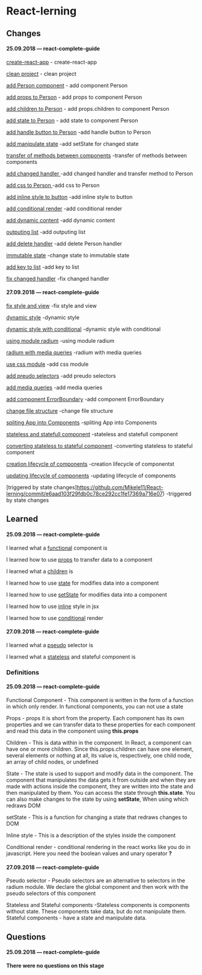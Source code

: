 # React-lerning

## Changes

#### 25.09.2018 — react-complete-guide
[create-react-app](https://github.com/Mikele11/React-lerning/commit/37a9d8724e25589fb2235196376e44ee25eae8ae) - create-react-app

[clean project](https://github.com/Mikele11/React-lerning/commit/1b90bffbbf75930137c510b1603decfeebd3d7e4) - clean project

[add Person component](https://github.com/Mikele11/React-lerning/commit/9ea3e7732a19eaa50614692ed4c4a4b97ec3b76a) - add component Person

[add props to Person](https://github.com/Mikele11/Udemy-React-lerning/commit/dcb818eaf86cf2721a6de08bbb8e21b7ec4989de) - add props to component Person

[add children to Person](https://github.com/Mikele11/React-lerning/commit/a833daaa56b07eb4d7b09190ecaedbfae10499b2) - add props.children to component Person

[add state to Person](https://github.com/Mikele11/React-lerning/commit/8dd332540e753f451bde0736c5217bd2b4a3289c) - add state to component Person

[add handle button to Person](https://github.com/Mikele11/React-lerning/commit/1ff863606a8c52a37f887d765af029b30b2c2c28) -add handle button to Person

[add manipulate state](https://github.com/Mikele11/React-lerning/commit/ff2a74e7ee8da73910b7a8dceae7d1059d67a46f) -add setState for changed state

[transfer of methods between components](https://github.com/Mikele11/React-lerning/commit/2466e4965b883e288a1046632ebc47f4c5ad0cb4) -transfer of methods between components

[add changed handler ](https://github.com/Mikele11/React-lerning/commit/6b8564fb0d7d918afef2bdd02b7e9f449db0d504) -add changed handler and transfer method to Person

[add css to Person ](https://github.com/Mikele11/React-lerning/commit/e582d01f6cb475b327c885eb775ccbbb7aa2cd9b) -add css to Person

[add inline style to button](https://github.com/Mikele11/React-lerning/commit/cf521b6e888c3968361e2459b669fc2719002bd4) -add inline style to button

[add conditional render](https://github.com/Mikele11/React-lerning/commit/b15393f54536422c98556081ed5eba712584a500) -add conditional render

[add dynamic content](https://github.com/Mikele11/React-lerning/commit/b246ce3d4490b082d013020e1660fd0fda53018f) -add dynamic content

[outputing list](https://github.com/Mikele11/React-lerning/commit/5d2fb883ba6d380b1663d3e727bc3d30a1de4c71) -add outputing list

[add delete handler](https://github.com/Mikele11/React-lerning/commit/c005af2c4f28c23c70f5f207fd8e6845340f430a) -add delete Person handler

[immutable state](https://github.com/Mikele11/React-lerning/commit/7c440a3752bdf068a545f8e426f89f547ee0675c) -change state to immutable state

[add key to list](https://github.com/Mikele11/React-lerning/commit/ca1f8bcee9f43f6da1153262e7359e13bd7b4be2) -add key to list

[fix changed handler](https://github.com/Mikele11/React-lerning/commit/662e6f120ce58e8c17192f55339fd29b55546428) -fix changed handler

#### 27.09.2018 — react-complete-guide

[fix style and view](https://github.com/Mikele11/React-lerning/commit/cbd7524a1e9d4cf6c2290767d2974c1e5a5aacbf) -fix style and view

[dynamic style](https://github.com/Mikele11/React-lerning/commit/30b55c6af78c213f428d0558ae7fcdda3f3b8680) -dynamic style

[dynamic style with conditional](https://github.com/Mikele11/React-lerning/commit/90f0676f3f89070673ec78c77a42cf52be2bf9d2) -dynamic style with conditional

[using module radium](https://github.com/Mikele11/React-lerning/commit/808c34218251c0cfc353f0d6ba1434a6bf1096dc) -using module radium

[radium with media queries](https://github.com/Mikele11/React-lerning/commit/c19e13244f686d2a0fa6cc31d7f0d32ad33cb97d) -radium with media queries

[use css module](https://github.com/Mikele11/React-lerning/commit/700656e794fb83442a6d959e4b24d8b0dd2b0a61) -add css module

[add preudo selectors](https://github.com/Mikele11/React-lerning/commit/f7d88d37e91228d4ea4f784bd6b40384be3b3979) -add preudo selectors

[add media queries](https://github.com/Mikele11/React-lerning/commit/5072eb295cba96591ce051b934ead08496fee64a) -add media queries

[add component ErrorBoundary](https://github.com/Mikele11/React-lerning/commit/2470ff8d2c707d372370956ab848cdb25c0f9929) -add component ErrorBoundary

[change file structure](https://github.com/Mikele11/React-lerning/commit/1cbe20496fec9d363cbbccccb3fed5d3c8dc4fb4) -change file structure

[spliting App into Components](https://github.com/Mikele11/React-lerning/commit/104d154bcfdcd0bffc4571586bed22735c7d62d6) -spliting App into Components

[stateless and statefull component](https://github.com/Mikele11/React-lerning/commit/c9a816781c7c6fc574be2644a33f5ea3a44bccc7) -stateless and statefull component

[converting stateless to stateful component](https://github.com/Mikele11/React-lerning/commit/26e77dc3c5d0f03eba3894446dd128ae134bb1e0) -converting stateless to stateful component

[creation lifecycle of components](https://github.com/Mikele11/React-lerning/commit/82948e800051cd7faefe654f99154dcb1cd3964d) -creation lifecycle of componentst

[updating lifecycle of components](https://github.com/Mikele11/React-lerning/commit/5feed95ce58de1b7776b10eaee79f761f7f09cb5) -updating lifecycle of components

[triggered by state changes]https://github.com/Mikele11/React-lerning/commit/e6aad103f29fdb0c78ce292cc1fe17369a716e07) -triggered by state changes

## Learned

#### 25.09.2018 — react-complete-guide

I learned what a [functional](#functional) component is

I learned how to use [props](#props) to transfer data to a component

I learned what a [children](#children) is

I learned how to use [state](#state) for modifies data into a component

I learned how to use [setState](#setState) for modifies data into a component

I learned how to use [inline](#inline) style in jsx

I learned how to use [conditional](#conditional) render

#### 27.09.2018 — react-complete-guide

I learned what a [pseudo](#pseudo) selector is

I learned what a [stateless](#stateless) and stateful component is


### Definitions

#### 25.09.2018 — react-complete-guide

<a name="functional"></a>Functional Component - This component is written in the form of a function in which only render. In functional components, you can not use a state

<a name="props"></a>Props - props it is short from the property. Each component has its own properties and we can transfer data to these properties for each component and read this data in the component using **this.props**

<a name="children"></a>Children - This is data within in the component. In React, a component can have one or more children. Since this.props.children can have one element, several elements or nothing at all, its value is, respectively, one child node, an array of child nodes, or undefined

<a name="state"></a>State - The state is used to support and modify data in the component. The component that manipulates the data gets it from outside and when they are made with actions inside the component, they are written into the state and then manipulated by them. You can access the state through **this.state**. You can also make changes to the state by using **setState**, When using which redraws DOM

<a name="setState"></a>setState - This is a function for changing a state that redraws changes to DOM

<a name="inline"></a>Inline style - This is a description of the styles inside the component

<a name="conditional"></a>Conditional render - conditional rendering in the react works like you do in javascript. Here you need the boolean values and unary operator **?**

#### 27.09.2018 — react-complete-guide

<a name="pseudo"></a>Pseudo selector - Pseudo selectors are an alternative to selectors in the radium module. We declare the global component and then work with the pseudo selectors of this component

<a name="stateless"></a>Stateless and Stateful components -Stateless components is components without state. These components take data, but do not manipulate them. Stateful components - have a state and manipulate data.


## Questions

#### 25.09.2018 — react-complete-guide

**There were no questions on this stage**

